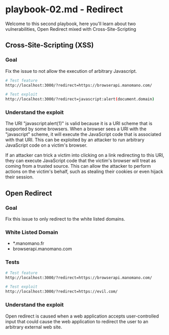 # playbook-02.md - Redirect

Welcome to this second playbook, here you'll learn about two vulnerabilities, Open Redirect mixed with Cross-Site-Scripting


## Cross-Site-Scripting (XSS)

### Goal

Fix the issue to not allow the execution of arbitrary Javascript.

```bash
# Test feature
http://localhost:3000/?redirect=https://browserapi.manomano.com/

# Test exploit
http://localhost:3000/?redirect=javascript:alert(document.domain)
```

### Understand the exploit


The URI "javascript:alert(1)" is valid because it is a URI scheme that is supported by some browsers. When a browser sees a URI with the "javascript" scheme, it will execute the JavaScript code that is associated with that URI. This can be exploited by an attacker to run arbitrary JavaScript code on a victim's browser.

If an attacker can trick a victim into clicking on a link redirecting to this URI, they can execute JavaScript code that the victim's browser will treat as coming from a trusted source. This can allow the attacker to perform actions on the victim's behalf, such as stealing their cookies or even hijack their session.


## Open Redirect

### Goal

Fix this issue to only redirect to the white listed domains.


### White Listed Domain

- *.manomano.fr
- browserapi.manomano.com

### Tests

```bash
# Test feature
http://localhost:3000/?redirect=https://browserapi.manomano.com/

# Test exploit
http://localhost:3000/?redirect=https://evil.com/
```

### Understand the exploit

Open redirect is caused when a web application accepts user-controlled input that could cause the web application to redirect the user to an arbitrary external web site.